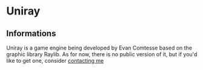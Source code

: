 # Uniray



## Informations

Uniray is a game engine being developed by Evan Comtesse based on the graphic library Raylib. As for now, there is no public version of it, but if you'd like to get one, consider [contacting me](comtesseevan@gmail.com)
